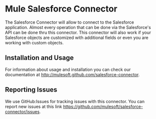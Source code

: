 Mule Salesforce Connector
=========================

The Salesforce Connector will allow to connect to the Salesforce application. Almost every operation that can be done via the Salesforce's API can be done thru this connector. This connector will also work if your Salesforce objects are customized with additional fields or even you are working with custom objects.

Installation and Usage
----------------------

For information about usage and installation you can check our documentation at http://mulesoft.github.com/salesforce-connector.

Reporting Issues
----------------

We use GitHub:Issues for tracking issues with this connector. You can report new issues at this link https://github.com/mulesoft/salesforce-connector/issues.